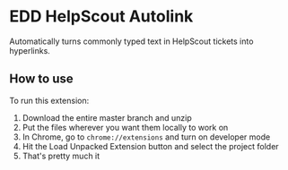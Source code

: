 # EDD HelpScout Autolink

Automatically turns commonly typed text in HelpScout tickets into hyperlinks.

## How to use

To run this extension: 

1. Download the entire master branch and unzip
2. Put the files wherever you want them locally to work on
3. In Chrome, go to `chrome://extensions` and turn on developer mode
4. Hit the Load Unpacked Extension button and select the project folder
5. That's pretty much it